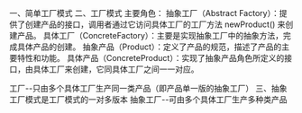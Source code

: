一、简单工厂模式
二、工厂模式
主要角色：
抽象工厂（Abstract Factory）：提供了创建产品的接口，调用者通过它访问具体工厂的工厂方法 newProduct() 来创建产品。
具体工厂（ConcreteFactory）：主要是实现抽象工厂中的抽象方法，完成具体产品的创建。
抽象产品（Product）：定义了产品的规范，描述了产品的主要特性和功能。
具体产品（ConcreteProduct）：实现了抽象产品角色所定义的接口，由具体工厂来创建，它同具体工厂之间一一对应。

工厂--只由多个具体工厂生产同一类产品（即产品单一版的抽象工厂）
三、抽象工厂模式是工厂模式的一对多版本
抽象工厂--可由多个具体工厂生产多种类产品
